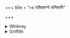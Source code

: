 +++
title = "०४ यत्रैषामग्ने जनिमानि"

+++

<details><summary>Whitney</summary>

### Translation
 4. Wherever, O Agni, thou knowest the births of them, of the devourers  
that are in secret, O Jātavedas, them do thou, increasing through  
worship (*bráhman*)—slay of them, O Agni, with hundredfold transfixion.

### Notes
The irregular meter and broken connection of the second half-verse  
suggest possible corruption of the text: cf. *ásurāṇāṁ śatatarhā́n*, TS.  
i. 5. 7⁶. The meter (11 + 11: 9 + 9 = 40) is well enough described by  
the Anukr. if we may take *bārhatagarbha* as meaning *dvibārh-*  
'containing two padas of nine syllables.' ⌊For *-tárham*, cf. *Gram.*  
§995.⌋
</details>

<details><summary>Griffith</summary>

As thou, O Agni Jatavedas, knowest the races of these secret greedy beings, So strengthened by the power of prayer, O Agni, crushing them down a hundred times destroy them.
</details>
